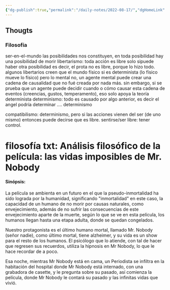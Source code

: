 ```yaml
---
{"dg-publish":true,"permalink":"/daily-notes/2022-08-17/","dgHomeLink":true,"dgPassFrontmatter":false}
---
```


## Thougts

### Filosofía
 ser-en-el-mundo
 las posibilidades nos constituyen, en toda posibilidad hay una posibilidad de morir
libertarismo:
toda acción es libre solo sipuede haber otra posibilidad
es decir, el prota no es libre, porque lo hizo todo.
	algunos libertarios creen que el mundo físico si es determinista (lo físico mueve lo físico) pero lo mental no, un agente mental puede crear una cadena de causalidad que no fué creada por nada más.
	sin embargo, si se prueba que un agente puede decidir cuando o cómo causar esta cadena de eventos (creencias, gustos, temperamento), eso solo apoya la teoría determinista
determinismo: todo es causado por algo anterior, es decir el angel podría determinar .... determinismo    

compatibilismo: determinismo, pero si las acciones vienen del ser (de uno mismo) entonces puede decirse que es libre. sentirse/ser libre: tener control.


# filosofía txt: Análisis filosófico de la película: las vidas imposibles de Mr. Nobody

#### Sinópsis: 
La película se ambienta en un futuro en el que la pseudo-inmortalidad ha sido lograda por la humanidad, significando "inmortalidad"  en este caso, la capacidad de un humano de no morir por causas naturales, como envejecimiento, además de no sufrir las consecuencias de este envejecimiento aparte de la muerte, según lo que se ve en esta película, los humanos llegan hasta una etapa adulta, donde se quedan congelados. 

Nuestro protagonista es el último humano mortal, llamado Mr. Nobody (señor nadie), como último mortal, tiene alzheimer, y su vida es un show para el resto de los humanos. El psicólogo que lo atiende, con tal de hacer que regresen sus recuerdos, utiliza la hipnosis en Mr Nobody, lo que le hace recordar de a poco.

Esa noche, mientras Mr Nobody está en cama, un Periodista se infiltra en la habitación del hospital donde Mr Nobody está internado, con una grabadora de casette, y le pregunta sobre su pasado, así comienza la película, donde Mr Nobody le contará su pasado y las infinitas vidas que vivió.





